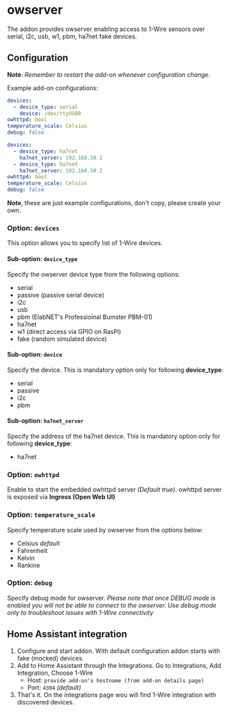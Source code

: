 # owserver

The addon provides owserver enabling access to 1-Wire sensors over serial, i2c, usb, w1, pbm, ha7net fake devices.

## Configuration

**Note**: _Remember to restart the add-on whenever configuration change._

Example add-on configurations:

```yaml
devices:
  - device_type: serial
    device: /dev/ttyUSB0
owhttpd: bool
temperature_scale: Celsius
debug: false
```

```yaml
devices:
  - device_type: ha7net
    ha7net_server: 192.168.50.1
  - device_type: ha7net
    ha7net_server: 192.168.50.2
owhttpd: bool
temperature_scale: Celsius
debug: false
```
**Note**, these are just example configurations, don't copy, please create your own.


### Option: `devices`

This option allows you to specify list of 1-Wire devices.

#### Sub-option: `device_type`

Specify the owserver device type from the following options:
- serial
- passive (passive serial device)
- i2c
- usb
- pbm (ElabNET's Professioinal Bumster PBM-01)
- ha7net
- w1 (direct access via GPIO on RasPi)
- fake (random simulated device)

#### Sub-option: `device`

Specify the device.
This is mandatory option only for following **device_type**:
- serial
- passive
- i2c
- pbm

#### Sub-option: `ha7net_server`

Specify the address of the ha7net device.
This is mandatory option only for following **device_type**:
- ha7net

### Option: `owhttpd`

Enable to start the embedded owhttpd server _(Default true)_.
owhttpd server is exposed via **Ingress (Open Web UI)**

### Option: `temperature_scale`

Specify temperature scale used by owserver from the options below:
- Celsius _default_
- Fahrenheit
- Kelvin
- Rankine

### Option: `debug`

Specify debug mode for owserver. _Please note that once DEBUG mode is enabled you will not be able to connect to the owserver. Use debug mode only to troubleshoot issues with 1-Wire connectivity_


## Home Assistant integration

1. Configure and start addon. With default configuration addon starts with fake (mocked) devices.
1. Add to Home Assistant through the Integrations. Go to Integrations, Add Integration, Choose 1-Wire
    - Host: `provide add-on's hostname (from add-on details page)`
    - Port: `4304` _(default)_
1. That's it. On the integrations page wou will find 1-Wire integration with discovered devices.